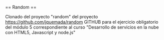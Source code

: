 == Random ==

Clonado del proyecto "random" del proyecto https://github.com/jquemada/random GITHUB para
el ejercicio obligatorio del módulo 5 correspondiente al curso "Desarrollo de servicios en
la nube con HTML5, Javascript y node.js"
